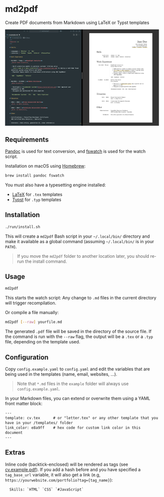 # md2pdf

Create PDF documents from Markdown using LaTeX or Typst templates

![](screenshot.png)

## Requirements

[Pandoc](https://pandoc.org) is used for text conversion, and [fswatch](https://emcrisostomo.github.io/fswatch/) is used for the watch script.

Installation on macOS using [Homebrew](https://brew.sh):

```sh
brew install pandoc fswatch
```

You must also have a typesetting engine installed:

- [LaTeX](https://www.tug.org/texlive/) for `.tex` templates
- [Typst](https://github.com/typst/typst) for `.typ` templates

## Installation

```sh
./run/install.sh
```

This will create a `md2pdf` Bash script in your `~/.local/bin/` directory and make it available as a global command (assuming `~/.local/bin/` is in your `PATH`).

> If you move the `md2pdf` folder to another location later, you should re-run the install command.

## Usage

```sh
md2pdf
```

This starts the watch script: Any change to `.md` files in the current directory will trigger recompilation.

Or compile a file manually:

```sh
md2pdf [--raw] yourfile.md
```

The generated `.pdf` file will be saved in the directory of the source file. If the command is run with the `--raw` flag, the output will be a `.tex` or a `.typ` file, depending on the template used.

## Configuration

Copy `config.example.yaml` to `config.yaml` and edit the variables that are being used in the templates (name, email, websites, ...).

> Note that `*.md` files in the `example` folder will always use `config.example.yaml`.

In your Markdown files, you can extend or overwrite them using a YAML front matter block:

```
---
template: cv.tex      # or "letter.tex" or any other template that you have in your /templates/ folder
link_color: e8a9ff    # hex code for custom link color in this document
---
```

## Extras

Inline code (backtick-enclosed) will be rendered as tags (see [cv.example.pdf](out/cv.example.pdf)). If you add a hash before and you have specified a `tag_base_url` variable, it will also get a link (e.g, `https://yourwebsite.com/portfolio?tag={tag_name}`):

```
  Skills: `HTML` `CSS` `#JavaScript`
```
